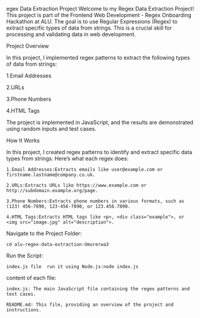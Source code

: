 egex Data Extraction Project
Welcome to my Regex Data Extraction Project! This project is part of the Frontend Web Development - Regex Onboarding Hackathon at ALU. The goal is to use Regular Expressions (Regex) to extract specific types of data from strings. This is a crucial skill for processing and validating data in web development.

Project Overview

In this project, I implemented regex patterns to extract the following types of data from strings:

 1.Email Addresses

 2.URLs

 3.Phone Numbers

 4.HTML Tags

The project is implemented in JavaScript, and the results are demonstrated using random inputs and test cases.

How It Works

In this project, I created regex patterns to identify and extract specific data types from strings. Here’s what each regex does:

	1.Email Addresses:Extracts emails like user@example.com or firstname.lastname@company.co.uk.

	2.URLs:Extracts URLs like https://www.example.com or http://subdomain.example.org/page.

	3.Phone Numbers:Extracts phone numbers in various formats, such as (123) 456-7890, 123-456-7890, or 123.456.7890.

	4.HTML Tags:Extracts HTML tags like <p>, <div class="example">, or <img src="image.jpg" alt="description">.


Navigate to the Project Folder:

	cd alu-regex-data-extraction-Umurerwa3

Run the Script:

	index.js file  run it using Node.js:node index.js

content of each file:

	index.js: The main JavaScript file containing the regex patterns and test cases.

	README.md: This file, providing an overview of the project and instructions.
